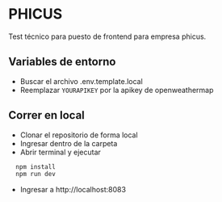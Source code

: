 # PHICUS

Test técnico para puesto de frontend para empresa phicus.

## Variables de entorno

- Buscar el archivo .env.template.local
- Reemplazar `YOURAPIKEY` por la apikey de openweathermap

## Correr en local

- Clonar el repositorio de forma local
- Ingresar dentro de la carpeta
- Abrir terminal y ejecutar

```bash
  npm install
  npm run dev
```

- Ingresar a http://localhost:8083
